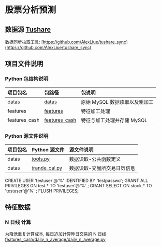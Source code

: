 # 股票分析预测

## 数据源 [Tushare](https://tushare.pro)

数据同步拉取工具: [https://github.com/AlexLiue/tushare_sync](https://github.com/AlexLiue/tushare_sync)

## 项目文件说明

### Python 包结构说明

| 项目包名          | 包路径                            | 包说明                |  
|:--------------|:-------------------------------|:-------------------|  
| datas         | [datas](forecasting/datas)                 | 原始 MySQL 数据读取以及粗加工 |  
| features      | [features](forecasting/features)           | 特征加工处理             |  
| features_cash | [features_cash](features_cash) | 特征与加工处理并存储 MySQL   |  

### Python 源文件说明

| 项目包名    | Python 源文件                          | 源文件说明          |    
|:--------|:------------------------------------|:---------------|    
| datas   | [tools.py](forecasting/datas/tools.py)          | 数据读取-公共函数定义    |  
| datas   | [trande_cal.py](forecasting/datas/trade_cal.py) | 数据读取-交易所交易日历信息 |    

CREATE USER 'testuser'@'%' IDENTIFIED BY 'testpasswd'; GRANT ALL PRIVILEGES ON test.* TO 'testuser'@'%' ; GRANT SELECT
ON stock.* TO 'testuser'@'%' ; FLUSH PRIVILEGES;

## 特征数据

### N 日线 计算
为降低重复计算成本, 每日追加计算昨日交易的 N 日线 [features_cash/daily_n_average/daily_n_average.py](features_cash/daily_n_average/daily_n_average.py)



